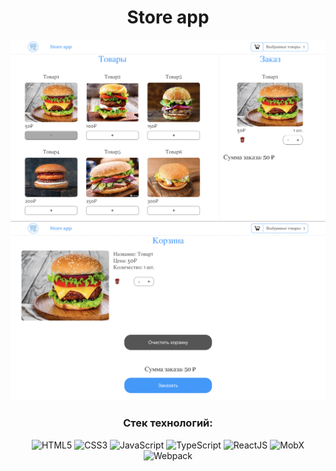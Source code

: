 <div align="center">

# Store app

[![Header](https://github.com/solovpro/store-app/raw/master/src/assets/img/app-image-order.png)](https://solovpro.github.io/store-app/)
[![Header](https://github.com/solovpro/store-app/raw/master/src/assets/img/app-image-cart.png)](https://solovpro.github.io/store-app/)

### Стек технологий:
![HTML5](https://img.shields.io/badge/-HTML5-A9A9A9?style=for-the-badge&logo=HTML5)
![CSS3](https://img.shields.io/badge/-SCSS-4B0082?style=for-the-badge&logo=CSS3)
![JavaScript](https://img.shields.io/badge/-JavaScript-8B0000?style=for-the-badge&logo=javascript)
![TypeScript](https://img.shields.io/badge/-TypeScript-000066?style=for-the-badge&logo=typescript)
![ReactJS](https://img.shields.io/badge/-ReactJS-4682B4?style=for-the-badge&logo=React)
![MobX](https://img.shields.io/badge/-MobX-D2691E?style=for-the-badge&logo=MobX)
![Webpack](https://img.shields.io/badge/-Webpack-4169E1?style=for-the-badge&logo=Webpack)

</div>
  
